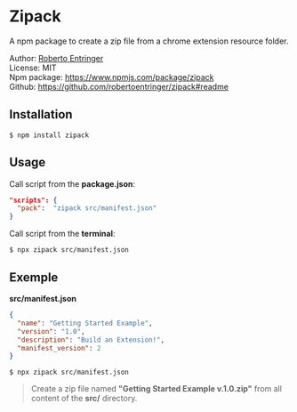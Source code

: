 # Zipack

A npm package to create a zip file from a chrome extension resource folder.

Author: [Roberto Entringer](https://robertoentringer.com)  
License: MIT  
Npm package: https://www.npmjs.com/package/zipack  
Github: https://github.com/robertoentringer/zipack#readme

## Installation

```shell
$ npm install zipack
```

## Usage

Call script from the **package.json**:

```json
"scripts": {
  "pack":  "zipack src/manifest.json"
}
```

Call script from the **terminal**:

```shell
$ npx zipack src/manifest.json
```

## Exemple

**src/manifest.json**

```json
{
  "name": "Getting Started Example",
  "version": "1.0",
  "description": "Build an Extension!",
  "manifest_version": 2
}
```

```shell
$ npx zipack src/manifest.json
```

> Create a zip file named **"Getting Started Example v.1.0.zip"** from all content of the **src/** directory.
